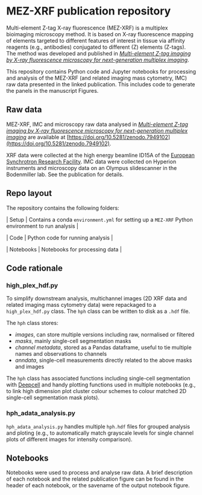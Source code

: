 # MEZ-XRF publication repository
Multi-element Z-tag X-ray fluorescence (MEZ-XRF) is a multiplex bioimaging microscopy method. It is based on X-ray fluorescence mapping of elements targeted to different features of interest in tissue via affinity reagents (e.g., antibodies) conjugated to different (Z) elements (Z-tags). The method was developed and published in [*Multi-element Z-tag imaging by X-ray fluorescence microscopy for next-generation multiplex imaging*](https://www.nature.com/articles/s41592-023-01977-x).

This repository contains Python code and Jupyter notebooks for processing and analysis of the MEZ-XRF (and related imaging mass cytometry, IMC) raw data presented in the linked publication. This includes code to generate the panels in the manuscript Figures.

## Raw data
MEZ-XRF, IMC and microscopy raw data analysed in [*Multi-element Z-tag imaging by X-ray fluorescence microscopy for next-generation multiplex imaging*](https://www.nature.com/articles/s41592-023-01977-x) are available at [https://doi.org/10.5281/zenodo.7949102](https://doi.org/10.5281/zenodo.7949102).

XRF data were collected at the high energy beamline ID15A of the [European Synchrotron Research Facility](https://www.esrf.fr/home/UsersAndScience/Experiments/StructMaterials/ID15A.html). IMC data were collected on Hyperion instruments and microscopy data on an Olympus slidescanner in the Bodenmiller lab. See the publication for details.

## Repo layout
The repository contains the following folders:

| Setup | Contains a conda `environment.yml` for setting up a `MEZ-XRF` Python environment to run analysis |

| Code | Python code for running analysis |

| Notebooks | Notebooks for processing data |


## Code rationale
### high_plex_hdf.py
To simplify downstream analysis, multichannel images (2D XRF data and related imaging mass cytometry data) were repackaged to a `high_plex_hdf.py` class. The `hph` class can be written to disk as a `.hdf` file.

The `hph` class stores:
- *images*, can store multiple versions including raw, normalised or filtered
- *masks*, mainly single-cell segmentation masks
- *channel metadata*, stored as a Pandas dataframe, useful to tie multiple names and observations to channels
- *anndata*, single-cell measurements directly related to the above masks and images

The `hph` class has associated functions including single-cell segmentation with [Deepcell](https://github.com/vanvalenlab/deepcell-tf/tree/master) and handy plotting functions used in multiple notebooks (e.g., to link high dimension plot cluster colour schemes to colour matched 2D single-cell segmentation mask plots).

### hph_adata_analysis.py
`hph_adata_analysis.py` handles multiple `hph.hdf` files for grouped analysis and ploting (e.g., to automatically match grayscale levels for single channel plots of different images for intensity comparison).

## Notebooks
Notebooks were used to process and analyse raw data. A brief description of each notebook and the related publication figure can be found in the header of each notebook, or the savename of the output notebook figure.
